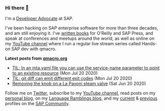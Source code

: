 
### Hi there 👋

I'm a [Developer Advocate](https://developers.sap.com/) at SAP.

I've been hacking on SAP enterprise software for more than three decades, and am still enjoying it. I've [written books](https://qmacro.org/about/#writing-and-talks) for O’Reilly and SAP Press, and speak at conferences and meetups around the world, as well as online on my [YouTube channel](https://www.youtube.com/djadams-qmacro) where I run a regular live stream series called Hands-on SAP dev with qmacro.

**Latest posts from [qmacro.org](https://qmacro.org)**
- [TIL: In an mta.yaml file you can use the service-name parameter to point to an existing resource](http://qmacro.org/2020/07/20/cf-service-name-parameter/) (Mon Jul 20 2020)
- [TIL: git diff can emit different exit codes](http://qmacro.org/2020/07/20/github-actions-step-conditional/) (Mon Jul 20 2020)
- [Removing the knob on a La Pavoni steam valve](http://qmacro.org/2020/06/20/removing-pavoni-steam-valve-knob/) (Sat Jun 20 2020)

Follow me on [Twitter](https://twitter.com/qmacro), subscribe to my [YouTube channel](https://www.youtube.com/djadams-qmacro), read posts on my [personal blog](https://qmacro.org), on my [Language Ramblings blog](https://langram.org), and my [current](https://people.sap.com/dj.adams.sap#content:blogposts) & [previous](https://people.sap.com/dj.adams#content:blogposts) profiles on the [SAP Community](https://community.sap.com).

